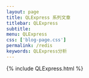 ```yaml
---
layout: page
title: QLExpress 系列文章
titlebar: QLExpress
subtitle: 
menu: QLExpress
css: ['blog-page.css']
permalink: /redis
keywords: QLExpress分析
---
```

{% include QLExpress.html %}
